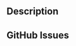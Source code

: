 <!--
Please do not submit pull requests changing the `version.hpp`
or the single-include `catch.hpp` file, these are changed
only when a new release is made.

Before submitting a PR you should probably read the contributor documentation
at docs/contributing.md. It will tell you how to properly test your changes.
-->


## Description
<!--
Describe the what and the why of your pull request. Remember that these two
are usually a bit different. As an example, if you have made various changes
to decrease the number of new strings allocated, thats what. The why probably
was that you have a large set of tests and found that this speeds them up.
-->

## GitHub Issues
<!-- 
If this PR was motivated by some existing issues, reference them here.

If it is a simple bug-fix, please also add a line like 'Closes #123'
to your commit message, so that it is automatically closed.
If it is not, don't, as it might take several iterations for a feature
to be done properly. If in doubt, leave it open and reference it in the
PR itself, so that maintainers can decide.
-->
